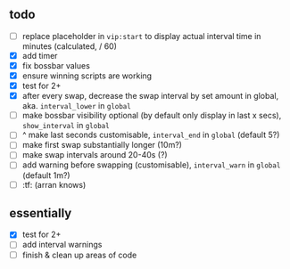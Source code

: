 ## todo

- [ ] replace placeholder in `vip:start` to display actual interval time in minutes (calculated, / 60)
- [x] add timer
- [x] fix bossbar values
- [x] ensure winning scripts are working
- [x] test for 2+
- [x] after every swap, decrease the swap interval by set amount in global, aka. `interval_lower` in `global`
- [ ] make bossbar visibility optional (by default only display in last x secs), `show_interval` in `global`
- [ ] ^ make last seconds customisable, `interval_end` in `global` (default 5?)
- [ ] make first swap substantially longer (10m?)
- [ ] make swap intervals around 20-40s (?)
- [ ] add warning before swapping (customisable), `interval_warn` in `global` (default 1m?)
- [ ] :tf: (arran knows)

## essentially

- [x] test for 2+
- [ ] add interval warnings
- [ ] finish & clean up areas of code
